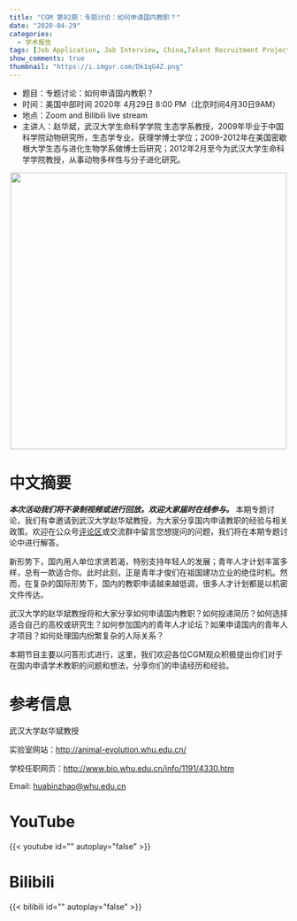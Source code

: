 ```yaml
---
title: "CGM 第92期：专题讨论：如何申请国内教职？"
date: "2020-04-29"
categories:
  - 学术报告
tags: [Job Application, Job Interview, China,Talent Recruitment Project, Young Talents]
show_comments: true
thumbnail: "https://i.imgur.com/Dk1qG4Z.png"
---
```


- 题目：专题讨论：如何申请国内教职？
- 时间：美国中部时间 2020年 4月29日 8:00 PM（北京时间4月30日9AM）
- 地点：Zoom and Bilibili live stream
- 主讲人：赵华斌，武汉大学生命科学学院 生态学系教授，2009年毕业于中国科学院动物研究所，生态学专业，获理学博士学位；2009-2012年在美国密歇根大学生态与进化生物学系做博士后研究；2012年2月至今为武汉大学生命科学学院教授，从事动物多样性与分子进化研究。

<div align="center">
<img src="https://i.imgur.com/BWe2W9a.jpg" height=500>
</div>

# 中文摘要

***本次活动我们将不录制视频或进行回放。欢迎大家届时在线参与。*** 本期专题讨论，我们有幸邀请到武汉大学赵华斌教授，为大家分享国内申请教职的经验与相关政策。欢迎在公众号[评论区](https://mp.weixin.qq.com/s/S0U09kp4XwBUNU5NbWLgQg)或交流群中留言您想提问的问题，我们将在本期专题讨论中进行解答。
 
新形势下，国内用人单位求贤若渴，特别支持年轻人的发展；青年人才计划丰富多样，总有一款适合你。此时此刻，正是青年才俊们在祖国建功立业的绝佳时机。然而，在复杂的国际形势下，国内的教职申请越来越低调，很多人才计划都是以机密文件传达。

武汉大学的赵华斌教授将和大家分享如何申请国内教职？如何投递简历？如何选择适合自己的高校或研究生？如何参加国内的青年人才论坛？如果申请国内的青年人才项目？如何处理国内纷繁复杂的人际关系？

本期节目主要以问答形式进行，这里，我们欢迎各位CGM观众积极提出你们对于在国内申请学术教职的问题和想法，分享你们的申请经历和经验。

# 参考信息

武汉大学赵华斌教授

实验室网站：http://animal-evolution.whu.edu.cn/

学校任职网页：http://www.bio.whu.edu.cn/info/1191/4330.htm

Email: huabinzhao@whu.edu.cn

# YouTube

{{< youtube id="" autoplay="false" >}}

# Bilibili

{{< bilibili id="" autoplay="false" >}}

